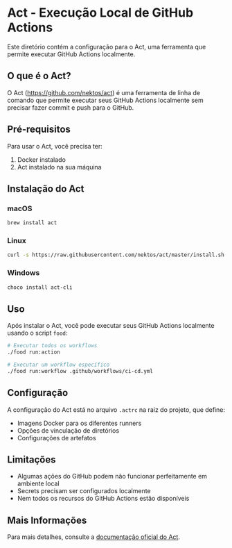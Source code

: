 # Act - Execução Local de GitHub Actions

Este diretório contém a configuração para o Act, uma ferramenta que permite executar GitHub Actions localmente.

## O que é o Act?

O Act (<https://github.com/nektos/act>) é uma ferramenta de linha de comando que permite executar seus GitHub Actions localmente sem precisar fazer commit e push para o GitHub.

## Pré-requisitos

Para usar o Act, você precisa ter:

1. Docker instalado
2. Act instalado na sua máquina

## Instalação do Act

### macOS

```bash
brew install act
```

### Linux

```bash
curl -s https://raw.githubusercontent.com/nektos/act/master/install.sh | sudo bash
```

### Windows

```bash
choco install act-cli
```

## Uso

Após instalar o Act, você pode executar seus GitHub Actions localmente usando o script `food`:

```bash
# Executar todos os workflows
./food run:action

# Executar um workflow específico
./food run:workflow .github/workflows/ci-cd.yml
```

## Configuração

A configuração do Act está no arquivo `.actrc` na raiz do projeto, que define:

- Imagens Docker para os diferentes runners
- Opções de vinculação de diretórios
- Configurações de artefatos

## Limitações

- Algumas ações do GitHub podem não funcionar perfeitamente em ambiente local
- Secrets precisam ser configurados localmente
- Nem todos os recursos do GitHub Actions estão disponíveis

## Mais Informações

Para mais detalhes, consulte a [documentação oficial do Act](https://github.com/nektos/act).
